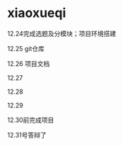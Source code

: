 # xiaoxueqi
12.24完成选题及分模块；项目环境搭建

12.25 git仓库

12.26 项目文档

12.27

12.28

12.29

12.30前完成项目

12.31号答辩了